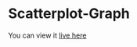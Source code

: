 # Scatterplot-Graph

You can view it [live here](https://chestercaii.github.io/Data-Visualization-Scatterplot-Graph/)

